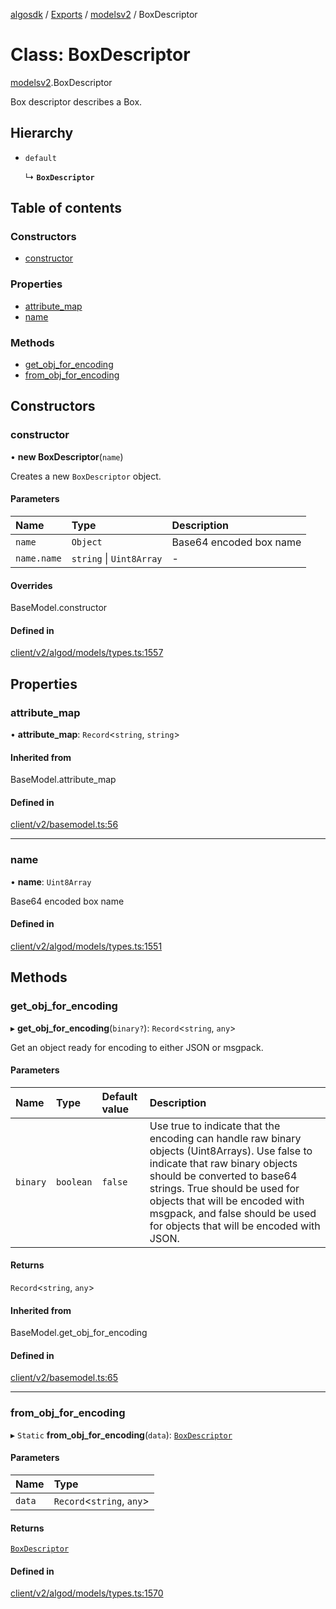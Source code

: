 [algosdk](../README.md) / [Exports](../modules.md) / [modelsv2](../modules/modelsv2.md) / BoxDescriptor

# Class: BoxDescriptor

[modelsv2](../modules/modelsv2.md).BoxDescriptor

Box descriptor describes a Box.

## Hierarchy

- `default`

  ↳ **`BoxDescriptor`**

## Table of contents

### Constructors

- [constructor](modelsv2.BoxDescriptor.md#constructor)

### Properties

- [attribute\_map](modelsv2.BoxDescriptor.md#attribute_map)
- [name](modelsv2.BoxDescriptor.md#name)

### Methods

- [get\_obj\_for\_encoding](modelsv2.BoxDescriptor.md#get_obj_for_encoding)
- [from\_obj\_for\_encoding](modelsv2.BoxDescriptor.md#from_obj_for_encoding)

## Constructors

### constructor

• **new BoxDescriptor**(`name`)

Creates a new `BoxDescriptor` object.

#### Parameters

| Name | Type | Description |
| :------ | :------ | :------ |
| `name` | `Object` | Base64 encoded box name |
| `name.name` | `string` \| `Uint8Array` | - |

#### Overrides

BaseModel.constructor

#### Defined in

[client/v2/algod/models/types.ts:1557](https://github.com/algorand/js-algorand-sdk/blob/13a5d73/src/client/v2/algod/models/types.ts#L1557)

## Properties

### attribute\_map

• **attribute\_map**: `Record`<`string`, `string`\>

#### Inherited from

BaseModel.attribute\_map

#### Defined in

[client/v2/basemodel.ts:56](https://github.com/algorand/js-algorand-sdk/blob/13a5d73/src/client/v2/basemodel.ts#L56)

___

### name

• **name**: `Uint8Array`

Base64 encoded box name

#### Defined in

[client/v2/algod/models/types.ts:1551](https://github.com/algorand/js-algorand-sdk/blob/13a5d73/src/client/v2/algod/models/types.ts#L1551)

## Methods

### get\_obj\_for\_encoding

▸ **get_obj_for_encoding**(`binary?`): `Record`<`string`, `any`\>

Get an object ready for encoding to either JSON or msgpack.

#### Parameters

| Name | Type | Default value | Description |
| :------ | :------ | :------ | :------ |
| `binary` | `boolean` | `false` | Use true to indicate that the encoding can handle raw binary objects (Uint8Arrays). Use false to indicate that raw binary objects should be converted to base64 strings. True should be used for objects that will be encoded with msgpack, and false should be used for objects that will be encoded with JSON. |

#### Returns

`Record`<`string`, `any`\>

#### Inherited from

BaseModel.get\_obj\_for\_encoding

#### Defined in

[client/v2/basemodel.ts:65](https://github.com/algorand/js-algorand-sdk/blob/13a5d73/src/client/v2/basemodel.ts#L65)

___

### from\_obj\_for\_encoding

▸ `Static` **from_obj_for_encoding**(`data`): [`BoxDescriptor`](modelsv2.BoxDescriptor.md)

#### Parameters

| Name | Type |
| :------ | :------ |
| `data` | `Record`<`string`, `any`\> |

#### Returns

[`BoxDescriptor`](modelsv2.BoxDescriptor.md)

#### Defined in

[client/v2/algod/models/types.ts:1570](https://github.com/algorand/js-algorand-sdk/blob/13a5d73/src/client/v2/algod/models/types.ts#L1570)
